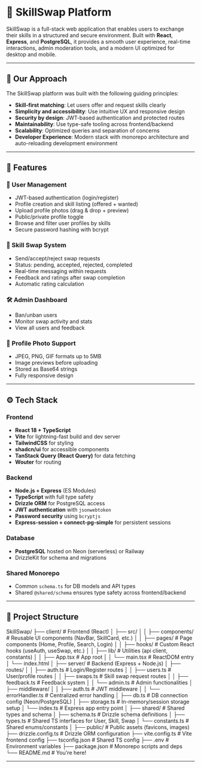 # 🔁 SkillSwap Platform

SkillSwap is a full-stack web application that enables users to exchange their skills in a structured and secure environment. Built with **React**, **Express**, and **PostgreSQL**, it provides a smooth user experience, real-time interactions, admin moderation tools, and a modern UI optimized for desktop and mobile.

---

## 🧠 Our Approach

The SkillSwap platform was built with the following guiding principles:

- **Skill-first matching**: Let users offer and request skills clearly
- **Simplicity and accessibility**: Use intuitive UX and responsive design
- **Security by design**: JWT-based authentication and protected routes
- **Maintainability**: Use type-safe tooling across frontend/backend
- **Scalability**: Optimized queries and separation of concerns
- **Developer Experience**: Modern stack with monorepo architecture and auto-reloading development environment

---

## 🚀 Features

### 👥 User Management
- JWT-based authentication (login/register)
- Profile creation and skill listing (offered + wanted)
- Upload profile photos (drag & drop + preview)
- Public/private profile toggle
- Browse and filter user profiles by skills
- Secure password hashing with bcrypt

### 🔁 Skill Swap System
- Send/accept/reject swap requests
- Status: pending, accepted, rejected, completed
- Real-time messaging within requests
- Feedback and ratings after swap completion
- Automatic rating calculation

### 🛠️ Admin Dashboard
- Ban/unban users
- Monitor swap activity and stats
- View all users and feedback

### 📸 Profile Photo Support
- JPEG, PNG, GIF formats up to 5MB
- Image previews before uploading
- Stored as Base64 strings
- Fully responsive design

---

## ⚙️ Tech Stack

### Frontend
- **React 18 + TypeScript**
- **Vite** for lightning-fast build and dev server
- **TailwindCSS** for styling
- **shadcn/ui** for accessible components
- **TanStack Query (React Query)** for data fetching
- **Wouter** for routing

### Backend
- **Node.js + Express** (ES Modules)
- **TypeScript** with full type safety
- **Drizzle ORM** for PostgreSQL access
- **JWT authentication** with `jsonwebtoken`
- **Password security** using `bcryptjs`
- **Express-session + connect-pg-simple** for persistent sessions

### Database
- **PostgreSQL** hosted on Neon (serverless) or Railway
- DrizzleKit for schema and migrations

### Shared Monorepo
- Common `schema.ts` for DB models and API types
- Shared `@shared/schema` ensures type safety across frontend/backend

---

## 📁 Project Structure

SkillSwap/
├── client/ # Frontend (React)
│ ├── src/
│ │ ├── components/ # Reusable UI components (NavBar, SkillCard, etc.)
│ │ ├── pages/ # Page components (Home, Profile, Search, Login)
│ │ ├── hooks/ # Custom React hooks (useAuth, useSwap, etc.)
│ │ ├── lib/ # Utilities (api client, constants)
│ │ ├── App.tsx # App root
│ │ └── main.tsx # ReactDOM entry
│ └── index.html
│
├── server/ # Backend (Express + Node.js)
│ ├── routes/
│ │ ├── auth.ts # Login/Register routes
│ │ ├── users.ts # User/profile routes
│ │ ├── swaps.ts # Skill swap request routes
│ │ ├── feedback.ts # Feedback system
│ │ └── admin.ts # Admin functionalities
│ ├── middleware/
│ │ ├── auth.ts # JWT middleware
│ │ └── errorHandler.ts # Centralized error handling
│ ├── db.ts # DB connection config (Neon/PostgreSQL)
│ ├── storage.ts # In-memory/session storage setup
│ └── index.ts # Express app entry point
│
├── shared/ # Shared types and schema
│ ├── schema.ts # Drizzle schema definitions
│ ├── types.ts # Shared TS interfaces for User, Skill, Swap
│ └── constants.ts # Shared enums/constants
│
├── public/ # Public assets (favicons, images)
├── drizzle.config.ts # Drizzle ORM configuration
├── vite.config.ts # Vite frontend config
├── tsconfig.json # Shared TS config
├── .env # Environment variables
├── package.json # Monorepo scripts and deps
└── README.md # You're here!


---
